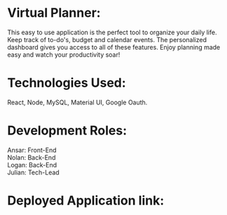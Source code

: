 # Virtual Planner:

This easy to use application is the perfect tool to organize your daily life.  Keep track of to-do's, budget and calendar events. The personalized dashboard gives you access to all of these features. Enjoy planning made easy and watch your productivity soar!

# Technologies Used: 

React, Node, MySQL, Material UI, Google Oauth.

# Development Roles:

Ansar: Front-End\
Nolan: Back-End\
Logan: Back-End\
Julian: Tech-Lead

# Deployed Application link:


